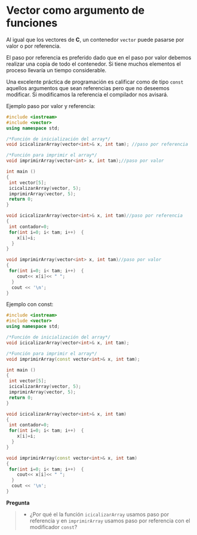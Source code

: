 # Vector como argumento de funciones
Al igual que los vectores de **C**, un contenedor `vector` puede pasarse por valor o por referencia.

El paso por referencia es preferido dado que en el paso por valor debemos realizar una copia de todo el contenedor. Si tiene muchos elementos el proceso llevaría un tiempo considerable.

Una excelente práctica de programación es calificar como de tipo `const` aquellos argumentos que sean referencias pero que no deseemos modificar. Si modificamos la referencia el compilador nos avisará.

Ejemplo paso por valor y referencia:

```cpp
#include <iostream>
#include <vector>
using namespace std;

/*Función de inicialización del array*/
void icicalizarArray(vector<int>& x, int tam); //paso por referencia

/*Función para imprimir el array*/
void imprimirArray(vector<int> x, int tam);//paso por valor

int main ()
{
 int vector[5];
 icicalizarArray(vector, 5);
 imprimirArray(vector, 5);
 return 0;
}

void icicalizarArray(vector<int>& x, int tam)//paso por referencia
{
 int contador=0;
 for(int i=0; i< tam; i++)  {
    x[i]=i;
  }
}

void imprimirArray(vector<int> x, int tam)//paso por valor
{
 for(int i=0; i< tam; i++)  {
    cout<< x[i]<< " ";
  }
  cout << '\n';
}
```

Ejemplo con const:

```cpp
#include <iostream>
#include <vector>
using namespace std;

/*Función de inicialización del array*/
void icicalizarArray(vector<int>& x, int tam);

/*Función para imprimir el array*/
void imprimirArray(const vector<int>& x, int tam);

int main ()
{
 int vector[5];
 icicalizarArray(vector, 5);
 imprimirArray(vector, 5);
 return 0;
}

void icicalizarArray(vector<int>& x, int tam)
{
 int contador=0;
 for(int i=0; i< tam; i++)  {
    x[i]=i;
  }
}

void imprimirArray(const vector<int>& x, int tam)
{
 for(int i=0; i< tam; i++)  {
    cout<< x[i]<< " ";
  }
  cout << '\n';
}
```

**Pregunta**
>- ¿Por qué el la función `icicalizarArray` usamos paso por referencia y en `imprimirArray` usamos paso por referencia con el modificador `const`?
